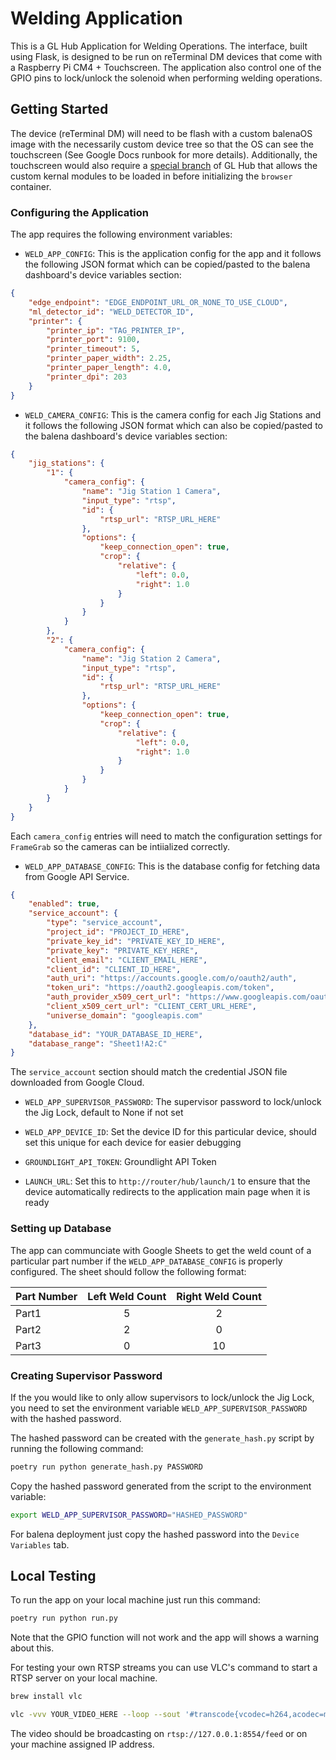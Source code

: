 # Welding Application

This is a GL Hub Application for Welding Operations. The interface, built using Flask, is designed to be run on reTerminal DM devices that come with a Raspberry Pi CM4 + Touchscreen. The application also control one of the GPIO pins to lock/unlock the solenoid when performing welding operations.

## Getting Started

The device (reTerminal DM) will need to be flash with a custom balenaOS image with the necessarily custom device tree so that the OS can see the touchscreen (See Google Docs runbook for more details). Additionally, the touchscreen would also require a [special branch](https://github.com/groundlight/glhub/tree/reterminal-dm) of GL Hub that allows the custom kernal modules to be loaded in before initializing the `browser` container.

### Configuring the Application

The app requires the following environment variables:
- `WELD_APP_CONFIG`: This is the application config for the app and it follows the following JSON format which can be copied/pasted to the balena dashboard's device variables section:

```json
{
    "edge_endpoint": "EDGE_ENDPOINT_URL_OR_NONE_TO_USE_CLOUD",
    "ml_detector_id": "WELD_DETECTOR_ID", 
    "printer": {
        "printer_ip": "TAG_PRINTER_IP", 
        "printer_port": 9100, 
        "printer_timeout": 5, 
        "printer_paper_width": 2.25, 
        "printer_paper_length": 4.0,
        "printer_dpi": 203 
    }
}
```

- `WELD_CAMERA_CONFIG`: This is the camera config for each Jig Stations and it follows the following JSON format which can also be copied/pasted to the balena dashboard's device variables section:

```json
{
    "jig_stations": {
        "1": {
            "camera_config": {
                "name": "Jig Station 1 Camera",
                "input_type": "rtsp",
                "id": {
                    "rtsp_url": "RTSP_URL_HERE"
                },
                "options": {
                    "keep_connection_open": true,
                    "crop": {
                        "relative": {
                            "left": 0.0,
                            "right": 1.0
                        }
                    }
                }
            }
        }, 
        "2": {
            "camera_config": {
                "name": "Jig Station 2 Camera",
                "input_type": "rtsp",
                "id": {
                    "rtsp_url": "RTSP_URL_HERE"
                },
                "options": {
                    "keep_connection_open": true,
                    "crop": {
                        "relative": {
                            "left": 0.0,
                            "right": 1.0
                        }
                    }
                }
            }
        }
    }
}
```

Each `camera_config` entries will need to match the configuration settings for `FrameGrab` so the cameras can be intiialized correctly.

- `WELD_APP_DATABASE_CONFIG`: This is the database config for fetching data from Google API Service.

```json
{
    "enabled": true,
    "service_account": {
        "type": "service_account",
        "project_id": "PROJECT_ID_HERE",
        "private_key_id": "PRIVATE_KEY_ID_HERE",
        "private_key": "PRIVATE_KEY_HERE",
        "client_email": "CLIENT_EMAIL_HERE",
        "client_id": "CLIENT_ID_HERE",
        "auth_uri": "https://accounts.google.com/o/oauth2/auth",
        "token_uri": "https://oauth2.googleapis.com/token",
        "auth_provider_x509_cert_url": "https://www.googleapis.com/oauth2/v1/certs",
        "client_x509_cert_url": "CLIENT_CERT_URL_HERE",
        "universe_domain": "googleapis.com"
    },
    "database_id": "YOUR_DATABASE_ID_HERE",
    "database_range": "Sheet1!A2:C"
}
```

The `service_account` section should match the credential JSON file downloaded from Google Cloud.

- `WELD_APP_SUPERVISOR_PASSWORD`: The supervisor password to lock/unlock the Jig Lock, default to None if not set

- `WELD_APP_DEVICE_ID`: Set the device ID for this particular device, should set this unique for each device for easier debugging

- `GROUNDLIGHT_API_TOKEN`: Groundlight API Token

- `LAUNCH_URL`: Set this to `http://router/hub/launch/1` to ensure that the device automatically redirects to the application main page when it is ready

### Setting up Database

The app can communciate with Google Sheets to get the weld count of a particular part number if the `WELD_APP_DATABASE_CONFIG` is properly configured. The sheet should follow the following format:

| Part Number              | Left Weld Count | Right Weld Count |
| :----------------------- | :-------------: | :--------------: |
| Part1                    |        5        |         2        |
| Part2                    |        2        |         0        |
| Part3                    |        0        |        10        |

### Creating Supervisor Password

If the you would like to only allow supervisors to lock/unlock the Jig Lock, you need to set the environment variable `WELD_APP_SUPERVISOR_PASSWORD` with the hashed password.

The hashed password can be created with the `generate_hash.py` script by running the following command:

```bash
poetry run python generate_hash.py PASSWORD
```

Copy the hashed password generated from the script to the environment variable:

```bash
export WELD_APP_SUPERVISOR_PASSWORD="HASHED_PASSWORD"
```

For balena deployment just copy the hashed password into the `Device Variables` tab.

## Local Testing

To run the app on your local machine just run this command:

```bash
poetry run python run.py
```

Note that the GPIO function will not work and the app will shows a warning about this.

For testing your own RTSP streams you can use VLC's command to start a RTSP server on your local machine.

```bash
brew install vlc
```

```bash
vlc -vvv YOUR_VIDEO_HERE --loop --sout '#transcode{vcodec=h264,acodec=mpga,ab=128,channels=2,samplerate=44100,scodec=none}:rtp{sdp=rtsp://:8554/feed}' --sout-all --sout-keep
```

The video should be broadcasting on `rtsp://127.0.0.1:8554/feed` or on your machine assigned IP address.
